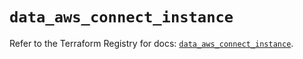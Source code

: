 # `data_aws_connect_instance`

Refer to the Terraform Registry for docs: [`data_aws_connect_instance`](https://registry.terraform.io/providers/hashicorp/aws/6.5.0/docs/data-sources/connect_instance).
